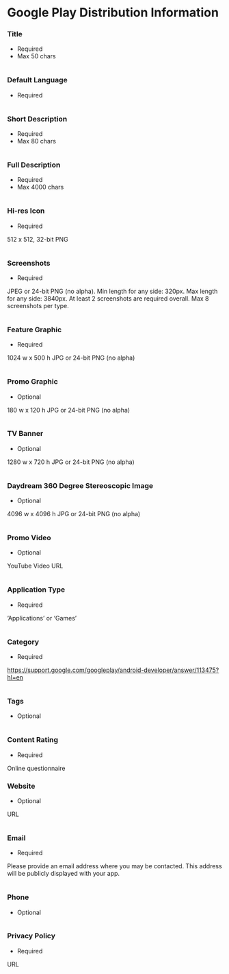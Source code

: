 # Google Play Distribution Information


### Title

* Required
* Max 50 chars

```

```

### Default Language

* Required

```

```

### Short Description

* Required
* Max 80 chars

```

```

### Full Description

* Required
* Max 4000 chars

```

```

### Hi-res Icon

* Required

512 x 512, 32-bit PNG

```

```

### Screenshots

* Required

JPEG or 24-bit PNG (no alpha). Min length for any side: 320px. Max length for any side: 3840px.
At least 2 screenshots are required overall. Max 8 screenshots per type.

```

```

### Feature Graphic

* Required

1024 w x 500 h
JPG or 24-bit PNG (no alpha)

```

```

### Promo Graphic

* Optional

180 w x 120 h
JPG or 24-bit PNG (no alpha)

```

```

### TV Banner

* Optional

1280 w x 720 h
JPG or 24-bit PNG (no alpha)

```

```

### Daydream 360 Degree Stereoscopic Image

* Optional

4096 w x 4096 h
JPG or 24-bit PNG (no alpha)

```

```

### Promo Video

* Optional

YouTube Video URL

```

```

### Application Type

* Required

‘Applications’ or ‘Games’

```

```

### Category

* Required

https://support.google.com/googleplay/android-developer/answer/113475?hl=en

```

```

### Tags

* Optional

```

```

### Content Rating

* Required

Online questionnaire

### Website

* Optional

URL

```

```

### Email

* Required

Please provide an email address where you may be contacted. This address will be publicly displayed with your app.

```

```

### Phone

* Optional

```

```

### Privacy Policy

* Required

URL

```

```

